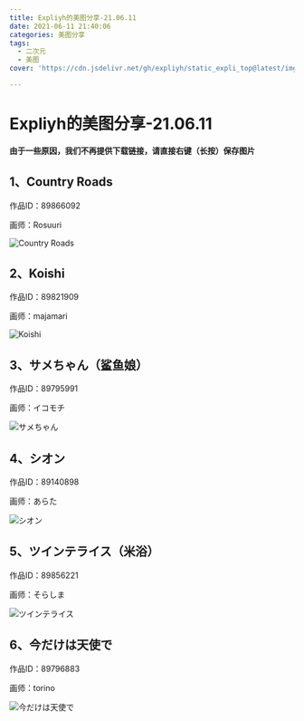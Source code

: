 ```yaml
---
title: Expliyh的美图分享-21.06.11
date: 2021-06-11 21:40:06
categories: 美图分享
tags:
  - 二次元
  - 美图
cover: 'https://cdn.jsdelivr.net/gh/expliyh/static_expli_top@latest/img_share/21.06.11/Country%20Roads-89866092-Rosuuri.png'

---
```


# Expliyh的美图分享-21.06.11 #

 **由于一些原因，我们不再提供下载链接，请直接右键（长按）保存图片**


## 1、Country Roads ##

作品ID：89866092

画师：Rosuuri

![Country Roads][1]


## 2、Koishi ##

作品ID：89821909

画师：majamari

![Koishi][2]


## 3、サメちゃん（鲨鱼娘） ##

作品ID：89795991

画师：イコモチ

![サメちゃん][3]


## 4、シオン ##

作品ID：89140898

画师：あらた

![シオン][4]


## 5、ツインテライス（米浴） ##

作品ID：89856221

画师：そらしま

![ツインテライス][5]


## 6、今だけは天使で ##

作品ID：89796883

画师：torino

![今だけは天使で][6]


[1]: https://cdn.jsdelivr.net/gh/expliyh/static_expli_top@latest/img_share/21.06.11/Country%20Roads-89866092-Rosuuri.png
[2]: https://cdn.jsdelivr.net/gh/expliyh/static_expli_top@latest/img_share/21.06.11/Koishi-89821909-majamari.png
[3]: https://cdn.jsdelivr.net/gh/expliyh/static_expli_top@latest/img_share/21.06.11/%E3%82%B5%E3%83%A1%E3%81%A1%E3%82%83%E3%82%93-89795991-%E3%82%A4%E3%82%B3%E3%83%A2%E3%83%81.png
[4]: https://cdn.jsdelivr.net/gh/expliyh/static_expli_top@latest/img_share/21.06.11/%E3%82%B7%E3%82%AA%E3%83%B3-89140898-%E3%81%82%E3%82%89%E3%81%9F.png
[5]: https://cdn.jsdelivr.net/gh/expliyh/static_expli_top@latest/img_share/21.06.11/%E3%83%84%E3%82%A4%E3%83%B3%E3%83%86%E3%83%A9%E3%82%A4%E3%82%B9-89856221-%E3%81%9D%E3%82%89%E3%81%97%E3%81%BE.png
[6]: https://cdn.jsdelivr.net/gh/expliyh/static_expli_top@latest/img_share/21.06.11/%E4%BB%8A%E3%81%A0%E3%81%91%E3%81%AF%E5%A4%A9%E4%BD%BF%E3%81%A7-89796883-torino.png

